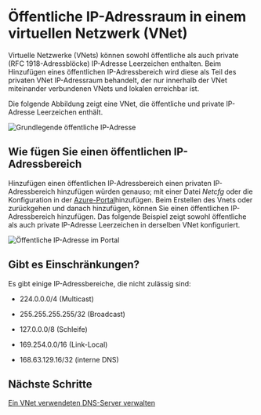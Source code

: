 <properties 
   pageTitle="Verwendung öffentliche IP-Adressen in einem virtuellen Netzwerk"
   description="Informationen Sie zum Konfigurieren eines virtuellen Netzwerks Verwendung öffentliche IP-Adressen"
   services="virtual-network"
   documentationCenter="na"
   authors="jimdial"
   manager="carmonm"
   editor="tysonn" />
<tags 
   ms.service="virtual-network"
   ms.devlang="na"
   ms.topic="article"
   ms.tgt_pltfrm="na"
   ms.workload="infrastructure-services"
   ms.date="04/27/2016"
   ms.author="jdial" />

# <a name="public-ip-address-space-in-a-virtual-network-vnet"></a>Öffentliche IP-Adressraum in einem virtuellen Netzwerk (VNet)

Virtuelle Netzwerke (VNets) können sowohl öffentliche als auch private (RFC 1918-Adressblöcke) IP-Adresse Leerzeichen enthalten. Beim Hinzufügen eines öffentlichen IP-Adressbereich wird diese als Teil des privaten VNet IP-Adressraum behandelt, der nur innerhalb der VNet miteinander verbundenen VNets und lokalen erreichbar ist.

Die folgende Abbildung zeigt eine VNet, die öffentliche und private IP-Adresse Leerzeichen enthält.

![Grundlegende öffentliche IP-Adresse](./media/virtual-networks-public-ip-within-vnet/IC775683.jpg)

## <a name="how-do-i-add-a-public-ip-address-range"></a>Wie fügen Sie einen öffentlichen IP-Adressbereich

Hinzufügen einen öffentlichen IP-Adressbereich einen privaten IP-Adressbereich hinzufügen würden genauso; mit einer Datei *Netcfg* oder die Konfiguration in der [Azure-Portal](http://portal.azure.com)hinzufügen. Beim Erstellen des Vnets oder zurückgehen und danach hinzufügen, können Sie einen öffentlichen IP-Adressbereich hinzufügen. Das folgende Beispiel zeigt sowohl öffentliche als auch private IP-Adresse Leerzeichen in derselben VNet konfiguriert.

![Öffentliche IP-Adresse im Portal](./media/virtual-networks-public-ip-within-vnet/IC775684.png)

## <a name="are-there-any-limitations"></a>Gibt es Einschränkungen?

Es gibt einige IP-Adressbereiche, die nicht zulässig sind:

- 224.0.0.0/4 (Multicast)

- 255.255.255.255/32 (Broadcast)

- 127.0.0.0/8 (Schleife)

- 169.254.0.0/16 (Link-Local)

- 168.63.129.16/32 (interne DNS)

## <a name="next-steps"></a>Nächste Schritte

[Ein VNet verwendeten DNS-Server verwalten](virtual-networks-manage-dns-in-vnet.md)